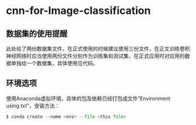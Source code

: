 # cnn-for-Image-classification
## 数据集的使用提醒
此处给了两份数据集文件，在正式使用的时候建议使用三份文件，在正文训练卷积神经网络时应当使用两份文件分别作为训练集和测试集，在正式应用时对应用的数据单独给一个数据集，具体使用见代码。
## 环境选项
使用Anaconda虚拟环境，具体的包及依赖已经打包成文件“Environment using.txt”，安装方法：


```python
$ conda create --name <env> --file <this file>
```
